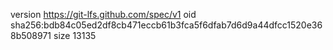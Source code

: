 version https://git-lfs.github.com/spec/v1
oid sha256:bdb84c05ed2df8cb471eccb61b3fca5f6dfab7d6d9a44dfcc1520e368b508971
size 13135
